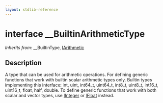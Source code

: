 ```yaml
---
layout: stdlib-reference
---
```


# interface \_\_BuiltinArithmeticType

*Inherits from:* \_\_BuiltinType, [IArithmetic](../../iarithmetic-01/index.md)

## Description

A type that can be used for arithmetic operations. For defining generic functions that work with builtin scalar arithmetic types only.
Builtin types implementing this interface: <span class='code'><span class="code_keyword">int</span></span>, <span class='code'><span class="code_keyword">uint</span></span>, <span class='code'>int64_t</span>, <span class='code'>uint64_t</span>, <span class='code'>int8_t</span>, <span class='code'>uint8_t</span>, <span class='code'>int16_t</span>, <span class='code'>uint16_t</span>, <span class='code'><span class="code_keyword">float</span></span>, <span class='code'><span class="code_keyword">half</span></span>, <span class='code'><span class="code_keyword">double</span></span>.
To define generic functions that work with both scalar and vector types, use <span class='code'><a href="../../iinteger-01/index.md" class="code_type">IInteger</a></span> or <span class='code'><a href="../../ifloat-01/index.md" class="code_type">IFloat</a></span> instead.


